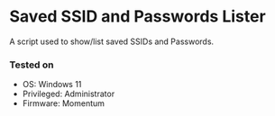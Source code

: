 # Saved SSID and Passwords Lister

A script used to show/list saved SSIDs and Passwords.

### Tested on

* OS: Windows 11
* Privileged: Administrator
* Firmware: Momentum
